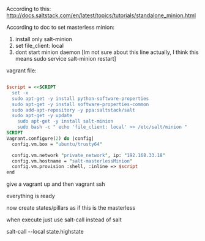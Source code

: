 According to this:
http://docs.saltstack.com/en/latest/topics/tutorials/standalone_minion.html



According to doc to set masterless minion:
1. install only salt-minion
2. set file_client: local
3. dont start minion daemon [Im not sure about this line actually, I think this means sudo service salt-minion restart]



vagrant file:
```perl

$script = <<SCRIPT
  set -x
  sudo apt-get -y install python-software-properties
  sudo apt-get -y install software-properties-common
  sudo add-apt-repository -y ppa:saltstack/salt
  sudo apt-get -y update
	sudo apt-get -y install salt-minion
	sudo bash -c " echo 'file_client: local' >> /etc/salt/minion "
SCRIPT
Vagrant.configure(2) do |config|
  config.vm.box = "ubuntu/trusty64"

  config.vm.network "private_network", ip: "192.168.33.18"
  config.vm.hostname = "salt-masterlessMinion"
  config.vm.provision :shell, :inline => $script
end
```





give a vagrant up and then vagrant ssh

everything is ready

now create states/pillars as if this is the masterless

when execute just use salt-call instead of salt

salt-call --local state.highstate
